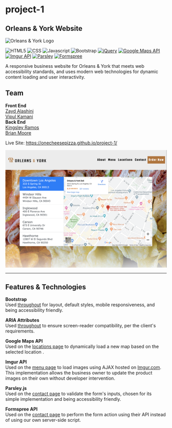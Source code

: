 # project-1
## Orleans & York Website
![Orleans & York Logo](assets/images/Logo.png)

![HTML5](https://img.shields.io/badge/HTML5-orange)
![CSS](https://img.shields.io/badge/CSS-blue)
![Javascript](https://img.shields.io/badge/Javascript-yellow)
![Bootstrap](https://img.shields.io/badge/Bootstrap-purple)
[![jQuery](https://img.shields.io/badge/jQuery-blue)](https://jquery.com/)
[![Google Maps API](https://img.shields.io/badge/Google%20Maps%20API%20-grey)](https://developers.google.com/maps/documentation)
[![Imgur API](https://img.shields.io/badge/Imgur%20API-green)](https://apidocs.imgur.com/)
[![Parsley](https://img.shields.io/badge/Parsley-blue)](https://parsleyjs.org/)
[![Formspree](https://img.shields.io/badge/Formspree-red)](https://formspree.io/)  

A responsive business website for Orleans & York that meets web accessibility standards, and uses modern web technologies for dynamic content loading and user interactivity.  

## Team
**Front End**  
[Zayd Alashini](https://github.com/zaydalashini)  
[Vipul Kamani](https://github.com/Vipulkamani14)  
**Back End**   
[Kingsley Ramos](https://github.com/kingsleyramos)  
[Brian Moore](https://github.com/onecheesepizza)  

Live Site: https://onecheesepizza.github.io/project-1/

![Screenshot](assets/images/project1-screenshot.png)

***

## Features & Technologies 
**Bootstrap**  
Used [throughout](https://onecheesepizza.github.io/project-1/index.html) for layout, default styles, mobile responsiveness, and being accessibility friendly.  

**ARIA Attributes**  
Used [throughout](https://onecheesepizza.github.io/project-1/index.html) to ensure screen-reader compatibility, per the client's requirements.

**Google Maps API**  
Used on the [locations page](https://onecheesepizza.github.io/project-1/locations.html) to dynamically load a new map based on the selected location  .

**Imgur API**  
Used on the [menu page](https://onecheesepizza.github.io/project-1/menu.html) to load images using AJAX hosted on [Imgur.com](https://imgur.com/). This implementation allows the business owner to update the product images on their own without developer intervention.  

**Parsley.js**  
Used on the [contact page](https://onecheesepizza.github.io/project-1/contact.html) to validate the form's inputs, chosen for its simple implementation and being accessibility friendly.  

**Formspree API**  
Used on the [contact page](https://onecheesepizza.github.io/project-1/contact.html) to perform the form action using their API instead of using our own server-side script. 